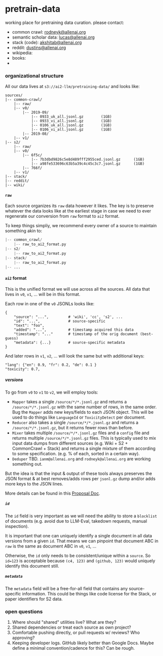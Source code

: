 # pretrain-data

working place for pretraining data curation. please contact:
- common crawl: rodneyk@allenai.org
- semantic scholar data: lucas@allenai.org
- stack (code): akshitab@allenai.org
- reddit: dustins@allenai.org
- wikipedia:
- books:
- 

### organizational structure

All our data lives at `s3://ai2-llm/pretraining-data/` and looks like:

```
sources/
|-- common-crawl/
    |-- raw/
    |-- v0/
        |-- 2019-09/
            |-- 0933_uk_all.jsonl.gz        (1GB)
            |-- 0933_vi_all.jsonl.gz        (1GB)
            |-- 0106_uk_all.jsonl.gz        (1GB)
            |-- 0106_vi_all.jsonl.gz        (1GB)
        |-- 2019-08/
    |-- v1/
|-- s2/
    |-- raw/
    |-- v0/
        |-- 6f5c/
            |-- 7b3dbd9826c5e8d489fff2955ced.jsonl.gz      (1GB)
            |-- a98fe533696c63b5a39c4c45c3c7.jsonl.gz      (1GB)
        |-- 766f/
    |-- v1/
|-- stack/
|-- reddit/
|-- wiki/
```

#### `raw`

Each source organizes its `raw` data however it likes. The key is to preserve whatever the data looks like at the earliest stage in case we need to ever regenerate our conversion from `raw` format to `ai2` format. 

To keep things simpliy, we recommend every owner of a source to maintain something akin to:
```python
|-- common_crawl/
    |-- raw_to_ai2_format.py
|-- s2/
    |-- raw_to_ai2_format.py
|-- stack/
    |-- raw_to_ai2_format.py
|-- ...
```


#### `ai2` format

This is the unified format we will use across all the sources. All data that lives in `v0`, `v1`, ... will be in this format.

Each row in one of the `v0` JSONLs looks like:

```
{
    "source": "...",         # 'wiki', 'cc', 's2', ...
    "id": "...",             # source-specific
    "text": "foo",
    "added": "...",          # timestamp acquired this data
    "timestamp": "..."       # timestamp of the orig document (best-guess)
    "metadata": {...}        # source-specific metadata
}
```


And later rows in `v1`, `v2`, ... will look the same but with additional keys:

```
"lang": {"en": 0.9, "fr": 0.2, "de": 0.1 }
"toxicity": 0.7,
```

##### versions

To go from `v0` to `v1` to `v2`, we will employ tools:

* `Mapper` takes a single `/source/*/*.jsonl.gz` and returns a `/source/*/*.jsonl.gz` with the same number of rows, in the same order. Bug the `Mapper` adds new keys/fields to each JSON object. This will be used to do things like `LanguageId` or `ToxicityDetect` per document.  
* `Reducer` also takes a single `/source/*/*.jsonl.gz` and returns a `/source/*/*.jsonl.gz`, but it returns fewer rows than before. 
* `Mixer` takes multiple `/source/*/*.jsonl.gz` files and a `config` file and returns multiple `/source/*/*.jsonl.gz` files. This is typically used to mix input data dumps from different sources (e.g. Wiki + S2 + CommonCrawl + Stack) and returns a single mixture of them according to some specification. (e.g. % of each, sorted in a certain way). 
* `Deduper` TBD. `ianm@allenai.org` and `rodneyk@allenai.org` are working something out.

But the idea is that the input & output of these tools always preserves the JSON format & at best removes/adds rows per `jsonl.gz` dump and/or adds more keys to the JSON lines. 

More details can be found in this [Proposal Doc](https://docs.google.com/document/d/18T5_v3QeWPiiuSsUi09_6-ZxW_i47cBatblABb9IZ0M/edit?usp=sharing).

##### `id`

The `id` field is very important as we will need the ability to store a `blocklist` of documents (e.g. avoid due to LLM-Eval, takedown requests, manual inspection). 

It is important that one can uniquely identify a single document in all data versions from a given `id`. That means we can pinpoint that document ABC in `raw` is the same as document ABC in `v0`, `v1`, ...

Otherwise, the `id` only needs to be consistent/unique within a `source`. So `id=123` is acceptable because `(c4, 123)` and `(github, 123)` would uniquely identify this document still.

  

##### `metadata`

The `metadata` field will be a free-for-all field that contains any source-specific information. This could be things like code license for the Stack, or paper identifiers for S2 data.






### open questions

1. Where should "shared" utilities live? What are they?
2. Shared dependencies or treat each source as own project?
3. Comfortable pushing directly, or pull requests w/ reviews? Who approving?
4. Keeping developer logs. GitHub likely better than Google Docs. Maybe define a minimal convention/cadence for this? Can be rough. 


